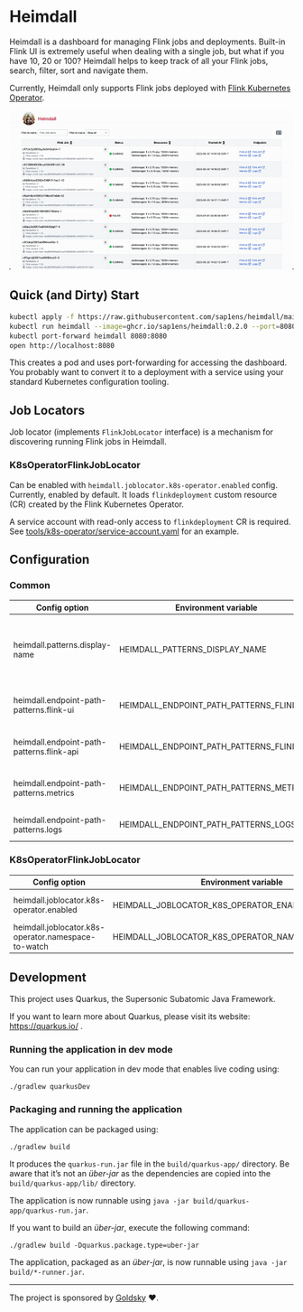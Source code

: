 # Heimdall

Heimdall is a dashboard for managing Flink jobs and deployments. Built-in Flink UI is extremely useful when dealing with
a single job, but what if you have 10, 20 or 100? Heimdall helps to keep track of all your Flink jobs, search, filter, sort and navigate them.

Currently, Heimdall only supports Flink jobs deployed with [Flink Kubernetes Operator](https://ci.apache.org/projects/flink/flink-kubernetes-operator-docs-stable/).

![](docs/assets/demo.gif)

## Quick (and Dirty) Start

```bash
kubectl apply -f https://raw.githubusercontent.com/sap1ens/heimdall/main/tools/k8s-operator/service-account.yaml
kubectl run heimdall --image=ghcr.io/sap1ens/heimdall:0.2.0 --port=8080 --overrides='{ "spec": { "serviceAccount": "heimdall-service-account" }  }'
kubectl port-forward heimdall 8080:8080
open http://localhost:8080
```

This creates a pod and uses port-forwarding for accessing the dashboard. You probably want to convert it to a deployment 
with a service using your standard Kubernetes configuration tooling. 

## Job Locators

Job locator (implements `FlinkJobLocator` interface) is a mechanism for discovering running Flink jobs in Heimdall.

### K8sOperatorFlinkJobLocator

Can be enabled with `heimdall.joblocator.k8s-operator.enabled` config. Currently, enabled by default. It loads 
`flinkdeployment` custom resource (CR) created by the Flink Kubernetes Operator.

A service account with read-only access to `flinkdeployment` CR is required. See [tools/k8s-operator/service-account.yaml](tools/k8s-operator/service-account.yaml) for an example.

## Configuration

### Common

| Config option                             | Environment variable                      | Default                           | Description                                                                                                                    |
|-------------------------------------------|-------------------------------------------|-----------------------------------|--------------------------------------------------------------------------------------------------------------------------------|
| heimdall.patterns.display-name            | HEIMDALL_PATTERNS_DISPLAY_NAME            | $jobName                          | Pattern for showing Flink job name. Metadata fields (e.g. Kubernetes labels) can be accessed via `$metadata.labelName` syntax. |
| heimdall.endpoint-path-patterns.flink-ui  | HEIMDALL_ENDPOINT_PATH_PATTERNS_FLINK_UI  | http://localhost/$jobName/ui      | Pattern for the Flink UI endpoint. `$jobName` will be substituted.                                                             |
| heimdall.endpoint-path-patterns.flink-api | HEIMDALL_ENDPOINT_PATH_PATTERNS_FLINK_API | http://localhost/$jobName/api     | Pattern for the Flink API endpoint. `$jobName` will be substituted.                                                            |
| heimdall.endpoint-path-patterns.metrics   | HEIMDALL_ENDPOINT_PATH_PATTERNS_METRICS   | http://localhost/$jobName/metrics | Pattern for the Metrics endpoint. `$jobName` will be substituted.                                                              |
| heimdall.endpoint-path-patterns.logs      | HEIMDALL_ENDPOINT_PATH_PATTERNS_LOGS      | http://localhost/$jobName/logs    | Pattern for the Logs endpoint. `$jobName` will be substituted.                                                                 |

### K8sOperatorFlinkJobLocator

| Config option                                       | Environment variable                                | Default | Description                  |
|-----------------------------------------------------|-----------------------------------------------------|---------|------------------------------|
| heimdall.joblocator.k8s-operator.enabled            | HEIMDALL_JOBLOCATOR_K8S_OPERATOR_ENABLED            | true    | Is this locator enabled?     |
| heimdall.joblocator.k8s-operator.namespace-to-watch | HEIMDALL_JOBLOCATOR_K8S_OPERATOR_NAMESPACE_TO_WATCH | default | Kubernetes namespace to use. |

## Development

This project uses Quarkus, the Supersonic Subatomic Java Framework.

If you want to learn more about Quarkus, please visit its website: https://quarkus.io/ .

### Running the application in dev mode

You can run your application in dev mode that enables live coding using:
```shell script
./gradlew quarkusDev
```

### Packaging and running the application

The application can be packaged using:
```shell script
./gradlew build
```

It produces the `quarkus-run.jar` file in the `build/quarkus-app/` directory.
Be aware that it’s not an _über-jar_ as the dependencies are copied into the `build/quarkus-app/lib/` directory.

The application is now runnable using `java -jar build/quarkus-app/quarkus-run.jar`.

If you want to build an _über-jar_, execute the following command:

```shell script
./gradlew build -Dquarkus.package.type=uber-jar
```

The application, packaged as an _über-jar_, is now runnable using `java -jar build/*-runner.jar`.

---

The project is sponsored by [Goldsky](https://goldsky.com) ❤️.
